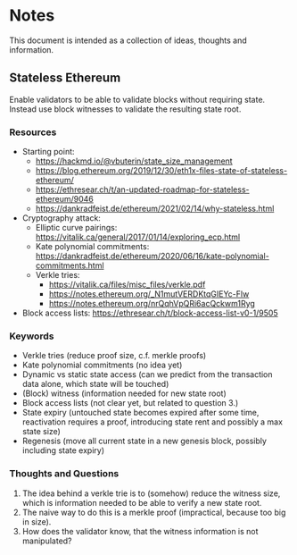 # Notes

This document is intended as a collection of ideas, thoughts and information.

## Stateless Ethereum

Enable validators to be able to validate blocks without requiring state. Instead 
use block witnesses to validate the resulting state root.

### Resources

- Starting point: 
    - https://hackmd.io/@vbuterin/state_size_management
    - https://blog.ethereum.org/2019/12/30/eth1x-files-state-of-stateless-ethereum/
    - https://ethresear.ch/t/an-updated-roadmap-for-stateless-ethereum/9046
    - https://dankradfeist.de/ethereum/2021/02/14/why-stateless.html
- Cryptography attack:
    - Elliptic curve pairings: https://vitalik.ca/general/2017/01/14/exploring_ecp.html
    - Kate polynomial commitments: https://dankradfeist.de/ethereum/2020/06/16/kate-polynomial-commitments.html
    - Verkle tries: 
        - https://vitalik.ca/files/misc_files/verkle.pdf
        - https://notes.ethereum.org/_N1mutVERDKtqGIEYc-Flw
        - https://notes.ethereum.org/nrQqhVpQRi6acQckwm1Ryg
- Block access lists: https://ethresear.ch/t/block-access-list-v0-1/9505

### Keywords

- Verkle tries (reduce proof size, c.f. merkle proofs)
- Kate polynomial commitments (no idea yet)
- Dynamic vs static state access (can we predict from the transaction data alone, which state will be touched)
- (Block) witness (information needed for new state root)
- Block access lists (not clear yet, but related to question 3.)
- State expiry (untouched state becomes expired after some time, reactivation requires a proof, introducing state rent and possibly a max state size)
- Regenesis (move all current state in a new genesis block, possibly including state expiry)

### Thoughts and Questions

1. The idea behind a verkle trie is to (somehow) reduce the witness size, which is information needed to be able to verify a new state root.
2. The naive way to do this is a merkle proof (impractical, because too big in size).
3. How does the validator know, that the witness information is not manipulated?
